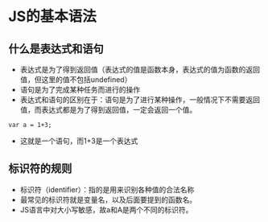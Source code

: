 # JS的基本语法

## 什么是表达式和语句
* 表达式是为了得到返回值（表达式的值是函数本身，表达式的值为函数的返回值，但这里的值不包括undefined）
* 语句是为了完成某种任务而进行的操作
* 表达式和语句的区别在于：语句是为了进行某种操作，一般情况下不需要返回值，而表达式都是为了得到返回值，一定会返回一个值。
```(javascript)
var a = 1+3;
```
* 这就是一个语句，而1+3是一个表达式

## 标识符的规则
* 标识符（identifier）：指的是用来识别各种值的合法名称
* 最常见的标识符就是变量名，以及后面要提到的函数名。
* JS语言中对大小写敏感，故a和A是两个不同的标识符。

